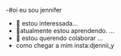 -#oi eu sou jennifer
- 👀 estou interessada...
- 🌱atualmente estou aprendendo.
  ...
- 💞️ estou querendo colaborar ...
-  como chegar a mim
insta:djennii_y
<!---
jennii18/jennii18 is a ✨ special ✨ repository because its `README.md` (this file) appears on your GitHub profile.
You can click the Preview link to take a look at your changes.
--->
